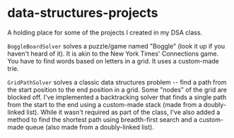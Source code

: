 # data-structures-projects

A holding place for some of the projects I created in my DSA class. 

```BoggleBoardSolver``` solves a puzzle/game named "Boggle" (look it up if you haven't heard of it). It is akin to the New York Times' Connections game. You have to find words based on letters in a grid. It uses a custom-made trie.

```GridPathSolver``` solves a classic data structures problem -- find a path from the start position to the end position in a grid. Some "nodes" of the grid are blocked off. I've implemented a backtracking solver that finds a single path from the start to the end using a custom-made stack (made from a doubly-linked list). While it wasn't required as part of the class, I've also added a method to find the shortest path using breadth-first search and a custom-made queue (also made from a doubly-linked list).
